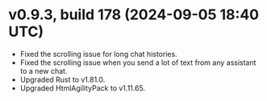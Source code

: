 # v0.9.3, build 178 (2024-09-05 18:40 UTC)
- Fixed the scrolling issue for long chat histories.
- Fixed the scrolling issue when you send a lot of text from any assistant to a new chat.
- Upgraded Rust to v1.81.0.
- Upgraded HtmlAgilityPack to v1.11.65.